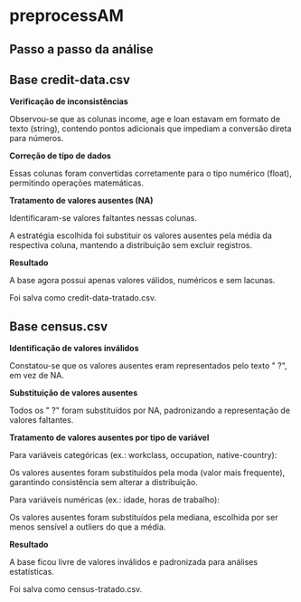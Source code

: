 # preprocessAM

## Passo a passo da análise

## Base credit-data.csv

**Verificação de inconsistências**

Observou-se que as colunas income, age e loan estavam em formato de texto (string), contendo pontos adicionais que impediam a conversão direta para números.

**Correção de tipo de dados**

Essas colunas foram convertidas corretamente para o tipo numérico (float), permitindo operações matemáticas.

**Tratamento de valores ausentes (NA)**

Identificaram-se valores faltantes nessas colunas.

A estratégia escolhida foi substituir os valores ausentes pela média da respectiva coluna, mantendo a distribuição sem excluir registros.

**Resultado**

A base agora possui apenas valores válidos, numéricos e sem lacunas.

Foi salva como credit-data-tratado.csv.


## Base census.csv

**Identificação de valores inválidos**

Constatou-se que os valores ausentes eram representados pelo texto " ?", em vez de NA.

**Substituição de valores ausentes**

Todos os " ?" foram substituídos por NA, padronizando a representação de valores faltantes.

**Tratamento de valores ausentes por tipo de variável**

Para variáveis categóricas (ex.: workclass, occupation, native-country):

Os valores ausentes foram substituídos pela moda (valor mais frequente), garantindo consistência sem alterar a distribuição.

Para variáveis numéricas (ex.: idade, horas de trabalho):

Os valores ausentes foram substituídos pela mediana, escolhida por ser menos sensível a outliers do que a média.

**Resultado**

A base ficou livre de valores inválidos e padronizada para análises estatísticas.

Foi salva como census-tratado.csv.
